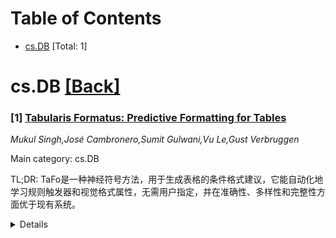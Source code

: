 <div id=toc></div>

# Table of Contents

- [cs.DB](#cs.DB) [Total: 1]


<div id='cs.DB'></div>

# cs.DB [[Back]](#toc)

### [1] [Tabularis Formatus: Predictive Formatting for Tables](https://arxiv.org/abs/2508.11121)
*Mukul Singh,José Cambronero,Sumit Gulwani,Vu Le,Gust Verbruggen*

Main category: cs.DB

TL;DR: TaFo是一种神经符号方法，用于生成表格的条件格式建议，它能自动化地学习规则触发器和视觉格式属性，无需用户指定，并在准确性、多样性和完整性方面优于现有系统。


<details>
  <summary>Details</summary>
Motivation: 电子表格软件中条件格式规则的创建复杂，需要技术知识和经验，存在用户不了解、规则创建困难和用户界面不足等挑战。

Method: TaFo是一种神经符号方法，结合了基于组件的合成系统、语言模型的语义知识和保持多样性的规则排名。它独特地结合了基于值的格式化，自动学习规则触发器和相关的视觉格式属性。

Result: TaFo在匹配用户添加的真实规则方面，比现有系统表现更好，性能提高了15.6%—26.5%，生成了更准确、多样和完整的格式建议。

Conclusion: TaFo通过自动化和预测性方法，简化了条件格式规则的创建，并显著优于现有系统。

Abstract: Spreadsheet manipulation software are widely used for data management and
analysis of tabular data, yet the creation of conditional formatting (CF) rules
remains a complex task requiring technical knowledge and experience with
specific platforms. In this paper we present TaFo, a neuro-symbolic approach to
generating CF suggestions for tables, addressing common challenges such as user
unawareness, difficulty in rule creation, and inadequate user interfaces. TaFo
takes inspiration from component based synthesis systems and extends them with
semantic knowledge of language models and a diversity preserving rule
ranking.Unlike previous methods focused on structural formatting, TaFo uniquely
incorporates value-based formatting, automatically learning both the rule
trigger and the associated visual formatting properties for CF rules. By
removing the dependency on user specification used by existing techniques in
the form of formatted examples or natural language instruction, TaFo makes
formatting completely predictive and automated for the user. To evaluate TaFo,
we use a corpus of 1.8 Million public workbooks with CF and manual formatting.
We compare TaFo against a diverse set of symbolic and neural systems designed
for or adapted for the task of table formatting. Our results show that TaFo
generates more accurate, diverse and complete formatting suggestions than
current systems and outperforms these by 15.6\%--26.5\% on matching user added
ground truth rules in tables.

</details>
